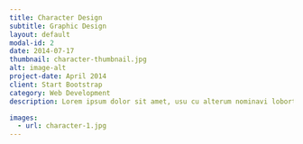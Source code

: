 ```yaml
---
title: Character Design
subtitle: Graphic Design
layout: default
modal-id: 2
date: 2014-07-17
thumbnail: character-thumbnail.jpg
alt: image-alt
project-date: April 2014
client: Start Bootstrap
category: Web Development
description: Lorem ipsum dolor sit amet, usu cu alterum nominavi lobortis. At duo novum diceret. Tantas apeirian vix et, usu sanctus postulant inciderint ut, populo diceret necessitatibus in vim. Cu eum dicam feugiat noluisse.

images:
  - url: character-1.jpg
---
```


